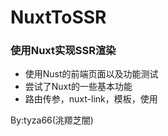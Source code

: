 # NuxtToSSR
### 使用Nuxt实现SSR渲染
- 使用Nust的前端页面以及功能测试
- 尝试了Nuxt的一些基本功能
- 路由传参，nuxt-link，模板，使用

By:tyza66(洮羱芝闇)

